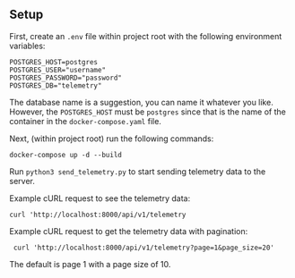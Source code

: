 ## Setup

First, create an `.env` file within project root with the following environment variables:

```
POSTGRES_HOST=postgres
POSTGRES_USER="username"
POSTGRES_PASSWORD="password"
POSTGRES_DB="telemetry"
```
The database name is a suggestion, you can name it whatever you like. However, the `POSTGRES_HOST` must be `postgres` since that is the name of the container in the `docker-compose.yaml` file.

Next, (within project root) run the following commands:

```
docker-compose up -d --build
```

Run `python3 send_telemetry.py` to start sending telemetry data to the server. 

Example cURL request to see the telemetry data:

```
curl 'http://localhost:8000/api/v1/telemetry
```

Example cURL request to get the telemetry data with pagination:

```
 curl 'http://localhost:8000/api/v1/telemetry?page=1&page_size=20'
```

The default is page 1 with a page size of 10.
